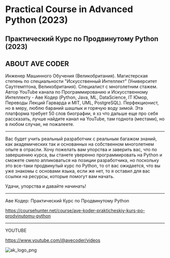 # Practical Course in Advanced Python (2023)
## Практический Курс по Продвинутому Python (2023)

## ABOUT AVE CODER

Инженер Машинного Обучения (Великобритания). Магистерская степень по специальности "Искусственный Интеллект" (Университет Саутгемптона, Великобритания). Специалист с многолетним стажем. Автор YouTube канала по Программированию и Искусственному Интеллекту - Аве Кодер (Python, Java, ML, DataScience, IT Юмор, Переводы Лекций Гарварда и MIT, UML, PostgreSQL). Перфекционист, но в меру, люблю бараний шашлык и горячую воду зимой. Эта платформа требует 50 слов биографии, я хз что дальше еще про себя рассказать, лучше найдите канал на YouTube, там годнота (местами), но в любом случае, не пожалеете.

---

Вас будет учить реальный разработчик с реальным багажом знаний, как академических так и основанных на собственном многолетнем опыте в отрасли.
Хочу пожелать вам упорства и заверить вас, что по завершению курса, вы станете уверенно программировать на Python и сможете смело апликоваться на позиции разработчика, но поскольку это все-таки продвинутый курс по Python, то от вас ожидается, что вы уже знакомы с основами языка, если же нет, то я оставил для вас ссылки на ресурсы, которые помогут вам начать.

Удачи, упорства и давайте начинать!


---
Аве Кодер: Практический Курс по Продвинутому Python

https://coursehunter.net/course/ave-koder-prakticheskiy-kurs-po-prodvinutomu-python

---

YOUTUBE

https://www.youtube.com/@avecoder/videos


![ak_logo_png](https://github.com/user-attachments/assets/1857c827-f6d1-4cae-b4ae-2d68471fb53f)
